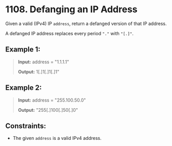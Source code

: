 # 1108. Defanging an IP Address

Given a valid (IPv4) IP `address`, return a defanged version of that IP address.

A defanged IP address replaces every period `"."` with `"[.]"`.

## Example 1:

> **Input:** address = "1.1.1.1"
>
> **Output:** 1[.]1[.]1[.]1"

## Example 2:

> **Input:** address = "255.100.50.0"
>
> **Output:** "255[.]100[.]50[.]0"

## Constraints:

- The given `address` is a valid IPv4 address.
